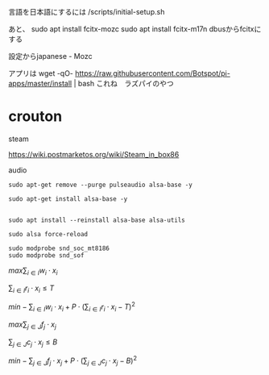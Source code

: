 言語を日本語にするには
/scripts/initial-setup.sh

あと、
sudo apt install fcitx-mozc
sudo apt install fcitx-m17n
dbusからfcitxにする

設定からjapanese - Mozc

アプリは
wget -qO- https://raw.githubusercontent.com/Botspot/pi-apps/master/install | bash
これね　ラズパイのやつ


# crouton

steam

https://wiki.postmarketos.org/wiki/Steam_in_box86

audio

```
sudo apt-get remove --purge pulseaudio alsa-base -y

sudo apt-get install alsa-base -y


sudo apt install --reinstall alsa-base alsa-utils

sudo alsa force-reload

sudo modprobe snd_soc_mt8186
sudo modprobe snd_sof

```


$max ∑_{i∈I} w_i ⋅ x_i$

$∑_{i∈I} r_i ⋅ x_i ≤ T$

$min -∑_{i∈I} w_i ⋅ x_i + P ⋅ (∑_{i∈I} r_i ⋅ x_i - T)^2$

$max ∑_{j∈J} f_j ⋅ x_j$

$∑_{j∈J} c_j ⋅ x_j ≤ B$

$min -∑_{j∈J} f_j ⋅ x_j + P ⋅ (∑_{j∈J} c_j ⋅ x_j - B)^2$

